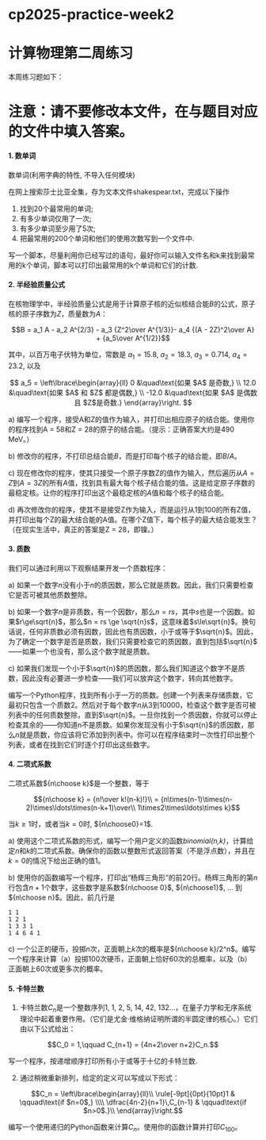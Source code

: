 # cp2025-practice-week2
# 计算物理第二周练习

本周练习题如下：
# 注意：请不要修改本文件，在与题目对应的文件中填入答案。

#### 1. 数单词
数单词(利用字典的特性, 不导入任何模块)

在网上搜索莎士比亚全集，存为文本文件shakespear.txt，完成以下操作

1. 找到20个最常用的单词;
2. 有多少单词仅用了一次;
3. 有多少单词至少用了5次;
4. 把最常用的200个单词和他们的使用次数写到一个文件中.

写一个脚本，尽量利用你已经写过的语句，最好你可以输入文件名和k来找到最常用的k个单词，脚本可以打印出最常用的k个单词和它们的计数.


#### 2. 半经验质量公式

在核物理学中，半经验质量公式是用于计算原子核的近似核结合能$B$的公式，原子核的原子序数为$Z$，质量数为$A$：

$$B = a_1 A - a_2 A^{2/3} - a_3 {Z^2\over A^{1/3}}- a_4 {(A - 2Z)^2\over A} + {a_5\over A^{1/2}}$$

其中，以百万电子伏特为单位，常数是 $a_1=15.8$, $a_2=18.3$, $a_3=0.714$, $a_4=23.2$, 以及

$$
a_5 = \left\lbrace\begin{array}{ll}
0     &\quad\text{如果 $A$ 是奇数,} \\
12.0  &\quad\text{如果 $A$ 和 $Z$ 都是偶数,} \\
-12.0 &\quad\text{如果 $A$ 是偶数且 $Z$是奇数.}
\end{array}\right.
$$

a) 编写一个程序，接受A和Z的值作为输入，并打印出相应原子的结合能。使用你的程序找到A = 58和Z = 28的原子的结合能。（提示：正确答案大约是490 MeV。）

b) 修改你的程序，不打印总结合能$B$，而是打印每个核子的结合能，即$B/A$。

c) 现在修改你的程序，使其只接受一个原子序数Z的值作为输入，然后遍历从$A = Z$到$A = 3Z$的所有$A$值，找到具有最大每个核子结合能的值。这是给定原子序数的最稳定核。让你的程序打印出这个最稳定核的$A$值和每个核子的结合能。

d) 再次修改你的程序，使其不是接受Z作为输入，而是运行从1到100的所有Z值，并打印出每个Z的最大结合能的A值。在哪个Z值下，每个核子的最大结合能发生？（在现实生活中，真正的答案是Z = 28，即镍。）


#### 3. 质数

我们可以通过利用以下观察结果开发一个质数程序：

a) 如果一个数字$n$没有小于$n$的质因数，那么它就是质数。因此，我们只需要检查它是否可被其他质数整除。

b) 如果一个数字$n$是非质数，有一个因数$r$，那么$n = rs$，其中$s$也是一个因数。如果$r\ge\sqrt{n}$，那么$n = rs \ge \sqrt{n}s$，这意味着$s\le\sqrt{n}$。换句话说，任何非质数必须有因数，因此也有质因数，小于或等于$\sqrt{n}$。因此，为了确定一个数字是否是质数，我们只需要检查它的质因数，直到包括$\sqrt{n}$——如果一个也没有，那么这个数字就是质数。

c) 如果我们发现一个小于$\sqrt{n}$的质因数，那么我们知道这个数字不是质数，因此没有必要进一步检查——我们可以放弃这个数字，转向其他数字。

编写一个Python程序，找到所有小于一万的质数。创建一个列表来存储质数，它最初只包含一个质数2。然后对于每个数字$n$从3到10000，检查这个数字是否可被列表中的任何质数整除，直到$\sqrt{n}$。一旦你找到一个质因数，你就可以停止检查其余的——你知道n不是质数。如果你发现没有小于$\sqrt{n}$的质因数，那么$n$就是质数，你应该将它添加到列表中。你可以在程序结束时一次性打印出整个列表，或者在找到它们时逐个打印出这些数字。

#### 4. 二项式系数

二项式系数${n\choose k}$是一个整数，等于

$${n\choose k} = {n!\over k!(n-k)!}\\
  = {n\times(n-1)\times(n-2)\times\ldots\times(n-k+1)\over\\
     1\times2\times\ldots\times k}$$

当$k\ge1$时，或者当$k=0$时, ${n\choose0}=1$.

a) 使用这个二项式系数的形式，编写一个用户定义的函数*binomial(n,k)*，计算给定$n$和$k$的二项式系数。确保你的函数以整数形式返回答案（不是浮点数），并且在$k = 0$的情况下给出正确的值1。

b) 使用你的函数编写一个程序，打印出“杨辉三角形”的前20行。杨辉三角形的第$n$行包含$n + 1$个数字，这些数字是系数${n\choose 0}$, ${n\choose1}$, ... 到${n\choose n}$。因此，前几行是

```
1 1 
1 2 1 
1 3 3 1 
1 4 6 4 1
```

c) 一个公正的硬币，投掷$n$次，正面朝上$k$次的概率是${n\choose k}/2^n$。编写一个程序来计算（a）投掷100次硬币，正面朝上恰好60次的总概率，以及（b）正面朝上60次或更多次的概率。

#### 5. 卡特兰数
1. 卡特兰数$C_n$是一个整数序列1, 1, 2, 5, 14, 42, 132...，在量子力学和无序系统理论中起着重要作用。（它们是尤金·维格纳证明所谓的半圆定律的核心。）它们由以下公式给出：

$$C_0 = 1,\qquad C_{n+1} = {4n+2\over n+2}C_n.$$

写一个程序，按递增顺序打印所有小于或等于十亿的卡特兰数.

2. 通过稍微重新排列，给定的定义可以写成以下形式：

$$C_n = \left\lbrace\begin{array}{ll}\\
  \rule[-9pt]{0pt}{10pt}1 & \qquad\text{if $n=0$,} \\\\
  \dfrac{4n-2}{n+1}\,C_{n-1} & \qquad\text{if $n>0$.}\\
\end{array}\right.$$

编写一个使用递归的Python函数来计算$C_n$。使用你的函数计算并打印$C_{100}$。
